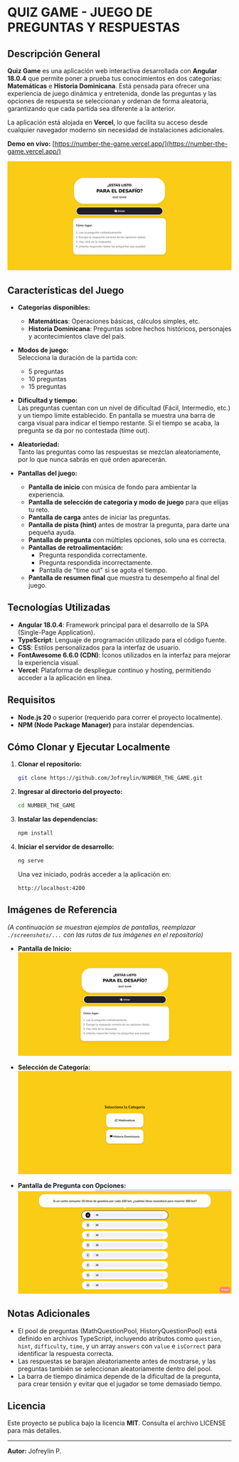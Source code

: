  # QUIZ GAME - JUEGO DE PREGUNTAS Y RESPUESTAS

 ## Descripción General
 **Quiz Game** es una aplicación web interactiva desarrollada con **Angular 18.0.4** que permite poner a prueba tus conocimientos en dos categorías: **Matemáticas** e **Historia Dominicana**. Está pensada para ofrecer una experiencia de juego dinámica y entretenida, donde las preguntas y las opciones de respuesta se seleccionan y ordenan de forma aleatoria, garantizando que cada partida sea diferente a la anterior.

 La aplicación está alojada en **Vercel**, lo que facilita su acceso desde cualquier navegador moderno sin necesidad de instalaciones adicionales.

 **Demo en vivo:** [https://number-the-game.vercel.app/](https://number-the-game.vercel.app/)  

 ![Pantalla de Inicio](./screenshots/inicio.png)

 ## Características del Juego

 - **Categorías disponibles:**
   - **Matemáticas**: Operaciones básicas, cálculos simples, etc.
   - **Historia Dominicana**: Preguntas sobre hechos históricos, personajes y acontecimientos clave del país.

 - **Modos de juego:**  
   Selecciona la duración de la partida con:
   - 5 preguntas
   - 10 preguntas
   - 15 preguntas

 - **Dificultad y tiempo:**  
   Las preguntas cuentan con un nivel de dificultad (Fácil, Intermedio, etc.) y un tiempo límite establecido. En pantalla se muestra una barra de carga visual para indicar el tiempo restante. Si el tiempo se acaba, la pregunta se da por no contestada (time out).

 - **Aleatoriedad:**  
   Tanto las preguntas como las respuestas se mezclan aleatoriamente, por lo que nunca sabrás en qué orden aparecerán.

 - **Pantallas del juego:**
   - **Pantalla de inicio** con música de fondo para ambientar la experiencia.
   - **Pantalla de selección de categoría y modo de juego** para que elijas tu reto.
   - **Pantalla de carga** antes de iniciar las preguntas.
   - **Pantalla de pista (hint)** antes de mostrar la pregunta, para darte una pequeña ayuda.
   - **Pantalla de pregunta** con múltiples opciones, solo una es correcta.
   - **Pantallas de retroalimentación:**
     - Pregunta respondida correctamente.
     - Pregunta respondida incorrectamente.
     - Pantalla de "time out" si se agota el tiempo.
   - **Pantalla de resumen final** que muestra tu desempeño al final del juego.

 ## Tecnologías Utilizadas

 - **Angular 18.0.4**: Framework principal para el desarrollo de la SPA (Single-Page Application).
 - **TypeScript**: Lenguaje de programación utilizado para el código fuente.
 - **CSS**: Estilos personalizados para la interfaz de usuario.
 - **FontAwesome 6.6.0 (CDN)**: Íconos utilizados en la interfaz para mejorar la experiencia visual.
 - **Vercel**: Plataforma de despliegue continuo y hosting, permitiendo acceder a la aplicación en línea.

 ## Requisitos

 - **Node.js 20** o superior (requerido para correr el proyecto localmente).
 - **NPM (Node Package Manager)** para instalar dependencias.

 ## Cómo Clonar y Ejecutar Localmente

 1. **Clonar el repositorio:**
    ```bash
    git clone https://github.com/Jofreylin/NUMBER_THE_GAME.git
    ```

 2. **Ingresar al directorio del proyecto:**
    ```bash
    cd NUMBER_THE_GAME
    ```

 3. **Instalar las dependencias:**
    ```bash
    npm install
    ```

 4. **Iniciar el servidor de desarrollo:**
    ```bash
    ng serve
    ```
    
    Una vez iniciado, podrás acceder a la aplicación en:
    ```
    http://localhost:4200
    ```

 ## Imágenes de Referencia

 *(A continuación se muestran ejemplos de pantallas, reemplazar `./screenshots/...` con las rutas de tus imágenes en el repositorio)*

 - **Pantalla de Inicio:**
   ![Pantalla de Inicio](./screenshots/inicio.png)

 - **Selección de Categoría:**
   ![Selección de Categoría](./screenshots/categorias.png)

 - **Pantalla de Pregunta con Opciones:**
   ![Pregunta](./screenshots/pregunta.png)



 ## Notas Adicionales

 - El pool de preguntas (MathQuestionPool, HistoryQuestionPool) está definido en archivos TypeScript, incluyendo atributos como `question`, `hint`, `difficulty`, `time`, y un array `answers` con `value` e `isCorrect` para identificar la respuesta correcta.
 - Las respuestas se barajan aleatoriamente antes de mostrarse, y las preguntas también se seleccionan aleatoriamente dentro del pool.
 - La barra de tiempo dinámica depende de la dificultad de la pregunta, para crear tensión y evitar que el jugador se tome demasiado tiempo.

 ## Licencia

 Este proyecto se publica bajo la licencia **MIT**. Consulta el archivo LICENSE para más detalles.

 ---

 **Autor:** Jofreylin P.
